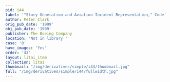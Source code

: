 ```yaml
---
pid: i44
label: '"Story Generation and Aviation Incident Representation," Code'
author: Peter Clark
orig_pub_date: '1999'
obj_pub_date: '1999'
publisher: The Boeing Company
location: 'Not in library '
case: '8'
have_images: 'Yes'
order: '43'
layout: litai_item
collection: litai
thumbnail: "/img/derivatives/simple/i44/thumbnail.jpg"
full: "/img/derivatives/simple/i44/fullwidth.jpg"
---
```

